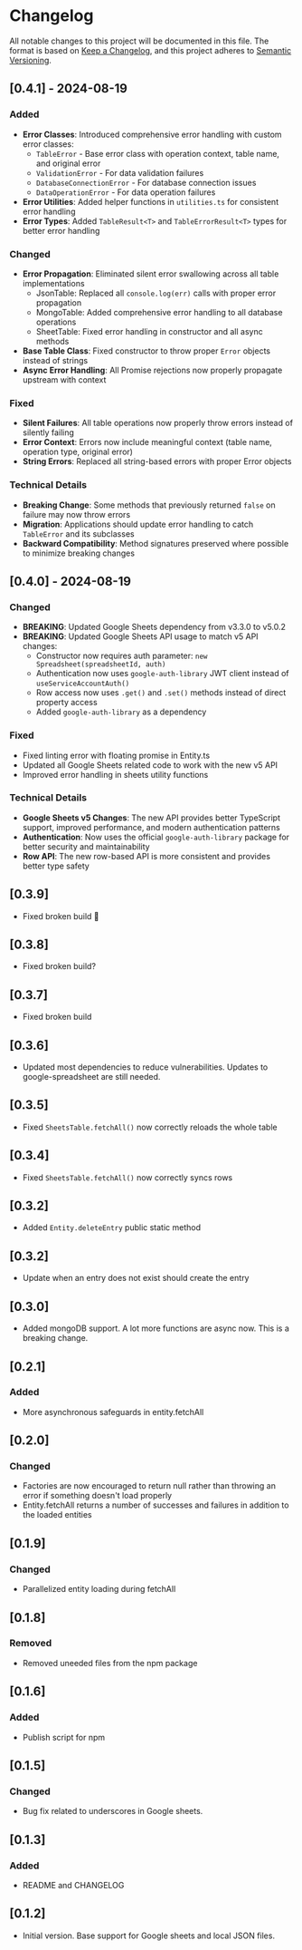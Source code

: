 # Changelog

All notable changes to this project will be documented in this file.
The format is based on [Keep a Changelog](https://keepachangelog.com/en/1.0.0/),
and this project adheres to [Semantic Versioning](https://semver.org/spec/v2.0.0.html).

## [0.4.1] - 2024-08-19

### Added

- **Error Classes**: Introduced comprehensive error handling with custom error classes:
  - `TableError` - Base error class with operation context, table name, and original error
  - `ValidationError` - For data validation failures
  - `DatabaseConnectionError` - For database connection issues
  - `DataOperationError` - For data operation failures
- **Error Utilities**: Added helper functions in `utilities.ts` for consistent error handling
- **Error Types**: Added `TableResult<T>` and `TableErrorResult<T>` types for better error handling

### Changed

- **Error Propagation**: Eliminated silent error swallowing across all table implementations
  - JsonTable: Replaced all `console.log(err)` calls with proper error propagation
  - MongoTable: Added comprehensive error handling to all database operations
  - SheetTable: Fixed error handling in constructor and all async methods
- **Base Table Class**: Fixed constructor to throw proper `Error` objects instead of strings
- **Async Error Handling**: All Promise rejections now properly propagate upstream with context

### Fixed

- **Silent Failures**: All table operations now properly throw errors instead of silently failing
- **Error Context**: Errors now include meaningful context (table name, operation type, original error)
- **String Errors**: Replaced all string-based errors with proper Error objects

### Technical Details

- **Breaking Change**: Some methods that previously returned `false` on failure may now throw errors
- **Migration**: Applications should update error handling to catch `TableError` and its subclasses
- **Backward Compatibility**: Method signatures preserved where possible to minimize breaking changes

## [0.4.0] - 2024-08-19

### Changed

- **BREAKING**: Updated Google Sheets dependency from v3.3.0 to v5.0.2
- **BREAKING**: Updated Google Sheets API usage to match v5 API changes:
  - Constructor now requires auth parameter: `new Spreadsheet(spreadsheetId, auth)`
  - Authentication now uses `google-auth-library` JWT client instead of `useServiceAccountAuth()`
  - Row access now uses `.get()` and `.set()` methods instead of direct property access
  - Added `google-auth-library` as a dependency

### Fixed

- Fixed linting error with floating promise in Entity.ts
- Updated all Google Sheets related code to work with the new v5 API
- Improved error handling in sheets utility functions

### Technical Details

- **Google Sheets v5 Changes**: The new API provides better TypeScript support, improved performance, and modern authentication patterns
- **Authentication**: Now uses the official `google-auth-library` package for better security and maintainability
- **Row API**: The new row-based API is more consistent and provides better type safety

## [0.3.9]

- Fixed broken build 🙏

## [0.3.8]

- Fixed broken build?

## [0.3.7]

- Fixed broken build

## [0.3.6]

- Updated most dependencies to reduce vulnerabilities. Updates to google-spreadsheet are still needed.

## [0.3.5]

- Fixed `SheetsTable.fetchAll()` now correctly reloads the whole table

## [0.3.4]

- Fixed `SheetsTable.fetchAll()` now correctly syncs rows

## [0.3.2]

- Added `Entity.deleteEntry` public static method

## [0.3.2]

- Update when an entry does not exist should create the entry

## [0.3.0]

- Added mongoDB support. A lot more functions are async now. This is a breaking change.

## [0.2.1]

### Added

- More asynchronous safeguards in entity.fetchAll

## [0.2.0]

### Changed

- Factories are now encouraged to return null rather than throwing an error if something doesn't load properly
- Entity.fetchAll returns a number of successes and failures in addition to the loaded entities

## [0.1.9]

### Changed

- Parallelized entity loading during fetchAll

## [0.1.8]

### Removed

- Removed uneeded files from the npm package

## [0.1.6]

### Added

- Publish script for npm

## [0.1.5]

### Changed

- Bug fix related to underscores in Google sheets.

## [0.1.3]

### Added

- README and CHANGELOG

## [0.1.2]

- Initial version. Base support for Google sheets and local JSON files.

